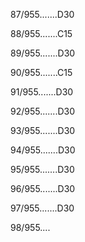 87/955.......D30 


88/955.......C15 


89/955.......D30 


90/955.......C15 


91/955.......D30 


92/955.......D30 


93/955.......D30 


94/955.......D30 


95/955.......D30 


96/955.......D30 


97/955.......D30 


98/955.... 

